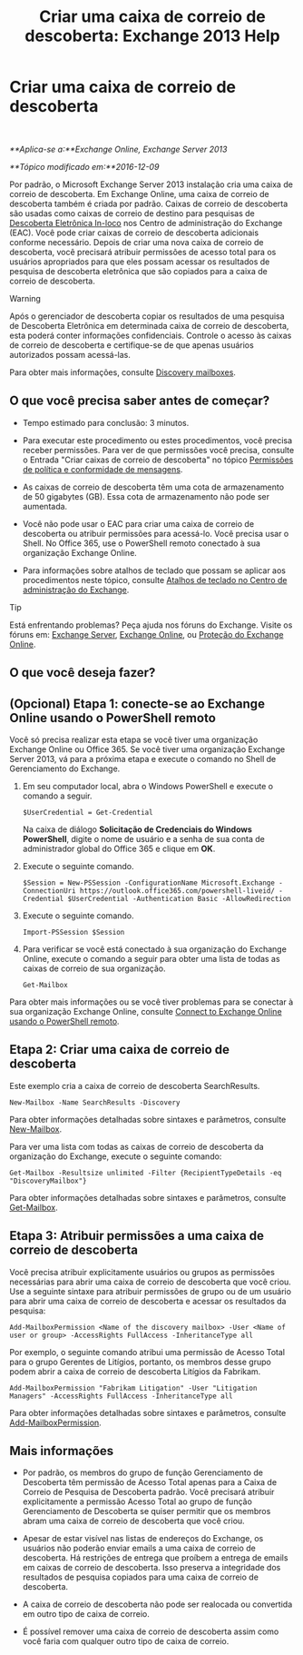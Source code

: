 ﻿---
title: 'Criar uma caixa de correio de descoberta: Exchange 2013 Help'
TOCTitle: Criar uma caixa de correio de descoberta
ms:assetid: bc20285d-35e2-4e49-9bd3-38abf96114ba
ms:mtpsurl: https://technet.microsoft.com/pt-br/library/Dd638177(v=EXCHG.150)
ms:contentKeyID: 50486507
ms.date: 05/22/2018
mtps_version: v=EXCHG.150
ms.translationtype: MT
---

# Criar uma caixa de correio de descoberta

 

_**Aplica-se a:**Exchange Online, Exchange Server 2013_

_**Tópico modificado em:**2016-12-09_

Por padrão, o Microsoft Exchange Server 2013 instalação cria uma caixa de correio de descoberta. Em Exchange Online, uma caixa de correio de descoberta também é criada por padrão. Caixas de correio de descoberta são usadas como caixas de correio de destino para pesquisas de [Descoberta Eletrônica In-loco](in-place-ediscovery-exchange-2013-help.md) nos Centro de administração do Exchange (EAC). Você pode criar caixas de correio de descoberta adicionais conforme necessário. Depois de criar uma nova caixa de correio de descoberta, você precisará atribuir permissões de acesso total para os usuários apropriados para que eles possam acessar os resultados de pesquisa de descoberta eletrônica que são copiados para a caixa de correio de descoberta.


> [!WARNING]
> Após o gerenciador de descoberta copiar os resultados de uma pesquisa de Descoberta Eletrônica em determinada caixa de correio de descoberta, esta poderá conter informações confidenciais. Controle o acesso às caixas de correio de descoberta e certifique-se de que apenas usuários autorizados possam acessá-las.



Para obter mais informações, consulte [Discovery mailboxes](in-place-ediscovery-exchange-2013-help.md).

## O que você precisa saber antes de começar?

  - Tempo estimado para conclusão: 3 minutos.

  - Para executar este procedimento ou estes procedimentos, você precisa receber permissões. Para ver de que permissões você precisa, consulte o Entrada "Criar caixas de correio de descoberta" no tópico [Permissões de política e conformidade de mensagens](messaging-policy-and-compliance-permissions-exchange-2013-help.md).

  - As caixas de correio de descoberta têm uma cota de armazenamento de 50 gigabytes (GB). Essa cota de armazenamento não pode ser aumentada.

  - Você não pode usar o EAC para criar uma caixa de correio de descoberta ou atribuir permissões para acessá-lo. Você precisa usar o Shell. No Office 365, use o PowerShell remoto conectado à sua organização Exchange Online.

  - Para informações sobre atalhos de teclado que possam se aplicar aos procedimentos neste tópico, consulte [Atalhos de teclado no Centro de administração do Exchange](keyboard-shortcuts-in-the-exchange-admin-center-exchange-online-protection-help.md).


> [!TIP]
> Está enfrentando problemas? Peça ajuda nos fóruns do Exchange. Visite os fóruns em: <A href="https://go.microsoft.com/fwlink/p/?linkid=60612">Exchange Server</A>, <A href="https://go.microsoft.com/fwlink/p/?linkid=267542">Exchange Online</A>, ou <A href="https://go.microsoft.com/fwlink/p/?linkid=285351">Proteção do Exchange Online</A>.



## O que você deseja fazer?

## (Opcional) Etapa 1: conecte-se ao Exchange Online usando o PowerShell remoto

Você só precisa realizar esta etapa se você tiver uma organização Exchange Online ou Office 365. Se você tiver uma organização Exchange Server 2013, vá para a próxima etapa e execute o comando no Shell de Gerenciamento do Exchange.

1.  Em seu computador local, abra o Windows PowerShell e execute o comando a seguir.
    
        $UserCredential = Get-Credential
    
    Na caixa de diálogo **Solicitação de Credenciais do Windows PowerShell**, digite o nome de usuário e a senha de sua conta de administrador global do Office 365 e clique em **OK**.

2.  Execute o seguinte comando.
    
        $Session = New-PSSession -ConfigurationName Microsoft.Exchange -ConnectionUri https://outlook.office365.com/powershell-liveid/ -Credential $UserCredential -Authentication Basic -AllowRedirection

3.  Execute o seguinte comando.
    
        Import-PSSession $Session

4.  Para verificar se você está conectado à sua organização do Exchange Online, execute o comando a seguir para obter uma lista de todas as caixas de correio de sua organização.
    
        Get-Mailbox

Para obter mais informações ou se você tiver problemas para se conectar à sua organização Exchange Online, consulte [Connect to Exchange Online usando o PowerShell remoto](https://go.microsoft.com/fwlink/p/?linkid=517283).

## Etapa 2: Criar uma caixa de correio de descoberta

Este exemplo cria a caixa de correio de descoberta SearchResults.

    New-Mailbox -Name SearchResults -Discovery 

Para obter informações detalhadas sobre sintaxes e parâmetros, consulte [New-Mailbox](https://technet.microsoft.com/pt-br/library/aa997663\(v=exchg.150\)).

Para ver uma lista com todas as caixas de correio de descoberta da organização do Exchange, execute o seguinte comando:

    Get-Mailbox -Resultsize unlimited -Filter {RecipientTypeDetails -eq "DiscoveryMailbox"}

Para obter informações detalhadas sobre sintaxes e parâmetros, consulte [Get-Mailbox](https://technet.microsoft.com/pt-br/library/bb123685\(v=exchg.150\)).

## Etapa 3: Atribuir permissões a uma caixa de correio de descoberta

Você precisa atribuir explicitamente usuários ou grupos as permissões necessárias para abrir uma caixa de correio de descoberta que você criou. Use a seguinte sintaxe para atribuir permissões de grupo ou de um usuário para abrir uma caixa de correio de descoberta e acessar os resultados da pesquisa:

    Add-MailboxPermission <Name of the discovery mailbox> -User <Name of user or group> -AccessRights FullAccess -InheritanceType all

Por exemplo, o seguinte comando atribui uma permissão de Acesso Total para o grupo Gerentes de Litígios, portanto, os membros desse grupo podem abrir a caixa de correio de descoberta Litígios da Fabrikam.

    Add-MailboxPermission "Fabrikam Litigation" -User "Litigation Managers" -AccessRights FullAccess -InheritanceType all

Para obter informações detalhadas sobre sintaxes e parâmetros, consulte [Add-MailboxPermission](https://technet.microsoft.com/pt-br/library/bb124097\(v=exchg.150\)).

## Mais informações

  - Por padrão, os membros do grupo de função Gerenciamento de Descoberta têm permissão de Acesso Total apenas para a Caixa de Correio de Pesquisa de Descoberta padrão. Você precisará atribuir explicitamente a permissão Acesso Total ao grupo de função Gerenciamento de Descoberta se quiser permitir que os membros abram uma caixa de correio de descoberta que você criou.

  - Apesar de estar visível nas listas de endereços do Exchange, os usuários não poderão enviar emails a uma caixa de correio de descoberta. Há restrições de entrega que proíbem a entrega de emails em caixas de correio de descoberta. Isso preserva a integridade dos resultados de pesquisa copiados para uma caixa de correio de descoberta.

  - A caixa de correio de descoberta não pode ser realocada ou convertida em outro tipo de caixa de correio.

  - É possível remover uma caixa de correio de descoberta assim como você faria com qualquer outro tipo de caixa de correio.

